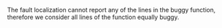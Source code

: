 The fault localization cannot report any of the lines in
the buggy function, therefore we consider all lines of the
function equally buggy.
